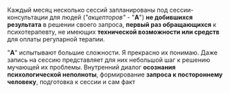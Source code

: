 Каждый месяц несколько сессий запланированы под сессии-консультации для людей (_"акцепторов"_ - "**А**") **не добившихся результата** в решении своего запроса, **первый раз обращающихся** к психотерапевту, не имеющих **технической возможности или средств** для оплаты регуларной терапии.

"**А**" испытывают большие сложности. Я прекрасно их понимаю. Даже запись на сессию представляет для них небольшой шаг к решению мучающей их проблемы. Внутренний диалог **осознания психологической неполноты**, формирование **запроса к постороннему человеку**, подготовка к сессии и сам факт   
